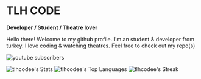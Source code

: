 # TLH CODE

**Developer / Student / Theatre lover**

Hello there! Welcome to my github profile.
I'm an student & developer from turkey. I love coding & watching theatres.
Feel free to check out my repo(s)

<p align="left">
  <img alt="youtube subscribers" title="Subscribe to my YouTube channel" src="https://camo.githubusercontent.com/1c347c0c3f45191dd9f4b408583c6870d05d31e04d848345bd2f84e84f887ada/68747470733a2f2f637573746f6d2d69636f6e2d6261646765732e64656d6f6c61622e636f6d2f796f75747562652f6368616e6e656c2f73756273637269626572732f55433257486a5044766245364f3332386e31375a476366673f636f6c6f723d253233453035443434266c6162656c3d535542534352494245266c6f676f3d766964656f266c6f676f436f6c6f723d7768697465267374796c653d666f722d7468652d6261646765266c6162656c436f6c6f723d434534363330" data-canonical-src="https://custom-icon-badges.demolab.com/youtube/channel/subscribers/UC2WHjPDvbE6O328n17ZGcfg?color=%23E05D44&amp;label=SUBSCRIBE&amp;logo=video&amp;logoColor=white&amp;style=for-the-badge&amp;labelColor=CE4630" style="max-width: 100%;">
  
![tlhcodee's Stats](https://github-readme-stats.vercel.app/api?username=tlhcodee&theme=vue-dark&show_icons=true&hide_border=false&count_private=false)
![tlhcodee's Top Languages](https://github-readme-stats.vercel.app/api/top-langs/?username=tlhcodee&theme=vue-dark&show_icons=true&hide_border=false&layout=compact)
![tlhcodee's Streak](https://github-readme-streak-stats.herokuapp.com/?user=tlhcodee&theme=vue-dark&hide_border=false)
